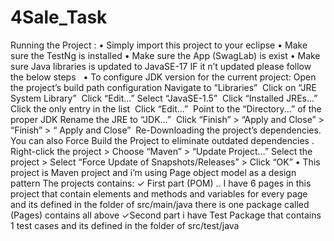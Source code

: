 # 4Sale_Task

Running the Project :
• Simply import this project to your eclipse
• Make sure the TestNg is installed
• Make sure the App (SwagLab) is exist
• Make sure Java libraries is updated to JavaSE-17 IF it n’t
updated please follow the below steps  
• To configure JDK version for the current project:
Open the project’s build path configuration Navigate to “Libraries”  Click on “JRE System Library” 
Click “Edit...”
Select “JavaSE-1.5” 
Click “Installed JREs...” 
Click the only entry in the list 
Click “Edit...” 
Point to the “Directory...” of the proper JDK Rename the JRE to “JDK...” 
Click “Finish” > “Apply and Close” > “Finish” >
“ Apply and Close” 
Re-Downloading the project’s dependencies. 
You can also Force Build the Project to eliminate outdated dependencies . 
Right-click the project > Choose “Maven” > “Update Project...” Select the project > Select “Force Update of Snapshots/Releases” > Click “OK”
•
This project is Maven project and i’m using Page object model as a design pattern
The projects contains:
✓ First part (POM) .. I have 6 pages in this project that contain
elements and methods and variables for every page and its defined in the folder of src/main/java there is one package called (Pages) contains all above
✓Second part i have Test Package that contains 1 test cases and
its defined in the folder of src/test/java
